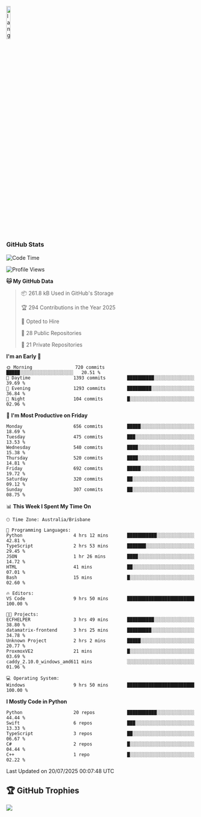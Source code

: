 <p align="left"><img width=15%" src="https://github.com/alansmathew/alansmathew/raw/master/lang.gif" alt="lang image here" /></p>

# <h3 align="left">GitHub Stats</h3>

<!--START_SECTION:waka-->
![Code Time](http://img.shields.io/badge/Code%20Time-601%20hrs%2016%20mins-blue)

![Profile Views](http://img.shields.io/badge/Profile%20Views-2-blue)

**🐱 My GitHub Data** 

> 📦 261.8 kB Used in GitHub's Storage 
 > 
> 🏆 294 Contributions in the Year 2025
 > 
> 💼 Opted to Hire
 > 
> 📜 28 Public Repositories 
 > 
> 🔑 21 Private Repositories 
 > 
**I'm an Early 🐤** 

```text
🌞 Morning                720 commits         █████░░░░░░░░░░░░░░░░░░░░   20.51 % 
🌆 Daytime                1393 commits        ██████████░░░░░░░░░░░░░░░   39.69 % 
🌃 Evening                1293 commits        █████████░░░░░░░░░░░░░░░░   36.84 % 
🌙 Night                  104 commits         █░░░░░░░░░░░░░░░░░░░░░░░░   02.96 % 
```
📅 **I'm Most Productive on Friday** 

```text
Monday                   656 commits         █████░░░░░░░░░░░░░░░░░░░░   18.69 % 
Tuesday                  475 commits         ███░░░░░░░░░░░░░░░░░░░░░░   13.53 % 
Wednesday                540 commits         ████░░░░░░░░░░░░░░░░░░░░░   15.38 % 
Thursday                 520 commits         ████░░░░░░░░░░░░░░░░░░░░░   14.81 % 
Friday                   692 commits         █████░░░░░░░░░░░░░░░░░░░░   19.72 % 
Saturday                 320 commits         ██░░░░░░░░░░░░░░░░░░░░░░░   09.12 % 
Sunday                   307 commits         ██░░░░░░░░░░░░░░░░░░░░░░░   08.75 % 
```


📊 **This Week I Spent My Time On** 

```text
🕑︎ Time Zone: Australia/Brisbane

💬 Programming Languages: 
Python                   4 hrs 12 mins       ███████████░░░░░░░░░░░░░░   42.81 % 
TypeScript               2 hrs 53 mins       ███████░░░░░░░░░░░░░░░░░░   29.45 % 
JSON                     1 hr 26 mins        ████░░░░░░░░░░░░░░░░░░░░░   14.72 % 
HTML                     41 mins             ██░░░░░░░░░░░░░░░░░░░░░░░   07.01 % 
Bash                     15 mins             █░░░░░░░░░░░░░░░░░░░░░░░░   02.60 % 

🔥 Editors: 
VS Code                  9 hrs 50 mins       █████████████████████████   100.00 % 

🐱‍💻 Projects: 
ECFHELPER                3 hrs 49 mins       ██████████░░░░░░░░░░░░░░░   38.80 % 
datamatrix-frontend      3 hrs 25 mins       █████████░░░░░░░░░░░░░░░░   34.78 % 
Unknown Project          2 hrs 2 mins        █████░░░░░░░░░░░░░░░░░░░░   20.77 % 
ProxmoxVE2               21 mins             █░░░░░░░░░░░░░░░░░░░░░░░░   03.69 % 
caddy_2.10.0_windows_amd611 mins             ░░░░░░░░░░░░░░░░░░░░░░░░░   01.96 % 

💻 Operating System: 
Windows                  9 hrs 50 mins       █████████████████████████   100.00 % 
```

**I Mostly Code in Python** 

```text
Python                   20 repos            ███████████░░░░░░░░░░░░░░   44.44 % 
Swift                    6 repos             ███░░░░░░░░░░░░░░░░░░░░░░   13.33 % 
TypeScript               3 repos             ██░░░░░░░░░░░░░░░░░░░░░░░   06.67 % 
C#                       2 repos             █░░░░░░░░░░░░░░░░░░░░░░░░   04.44 % 
C++                      1 repo              █░░░░░░░░░░░░░░░░░░░░░░░░   02.22 % 
```




 Last Updated on 20/07/2025 00:07:48 UTC
<!--END_SECTION:waka-->

## 🏆 GitHub Trophies

![](https://github-profile-trophy.vercel.app/?username=samh06&theme=discord&no-frame=true&no-bg=false&margin-w=4)
